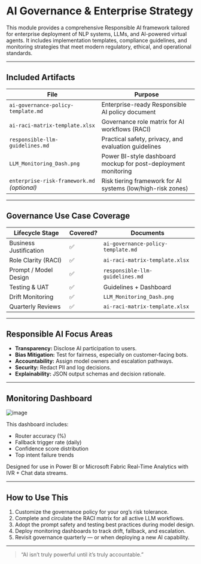 # AI Governance & Enterprise Strategy

This module provides a comprehensive Responsible AI framework tailored for enterprise deployment of NLP systems, LLMs, and AI-powered virtual agents. It includes implementation templates, compliance guidelines, and monitoring strategies that meet modern regulatory, ethical, and operational standards.

---

## Included Artifacts

| File | Purpose |
|------|---------|
| `ai-governance-policy-template.md` | Enterprise-ready Responsible AI policy document |
| `ai-raci-matrix-template.xlsx`     | Governance role matrix for AI workflows (RACI) |
| `responsible-llm-guidelines.md`    | Practical safety, privacy, and evaluation guidelines |
| `LLM_Monitoring_Dash.png`          | Power BI-style dashboard mockup for post-deployment monitoring |
| `enterprise-risk-framework.md` *(optional)* | Risk tiering framework for AI systems (low/high-risk zones) |

---

## Governance Use Case Coverage

| Lifecycle Stage       | Covered? | Documents |
|------------------------|----------|-----------|
| Business Justification | ✅        | `ai-governance-policy-template.md` |
| Role Clarity (RACI)    | ✅        | `ai-raci-matrix-template.xlsx`     |
| Prompt / Model Design  | ✅        | `responsible-llm-guidelines.md`    |
| Testing & UAT          | ✅        | Guidelines + Dashboard             |
| Drift Monitoring       | ✅        | `LLM_Monitoring_Dash.png`          |
| Quarterly Reviews      | ✅        | `ai-raci-matrix-template.xlsx`     |

---

## Responsible AI Focus Areas

- **Transparency:** Disclose AI participation to users.
- **Bias Mitigation:** Test for fairness, especially on customer-facing bots.
- **Accountability:** Assign model owners and escalation pathways.
- **Security:** Redact PII and log decisions.
- **Explainability:** JSON output schemas and decision rationale.

---

## Monitoring Dashboard

![image](https://github.com/user-attachments/assets/4e37ad40-63cf-49cb-b4d2-95f1707ec785)


This dashboard includes:
- Router accuracy (%)
- Fallback trigger rate (daily)
- Confidence score distribution
- Top intent failure trends

Designed for use in Power BI or Microsoft Fabric Real-Time Analytics with IVR + Chat data streams.

---

## How to Use This

1. Customize the governance policy for your org’s risk tolerance.
2. Complete and circulate the RACI matrix for all active LLM workflows.
3. Adopt the prompt safety and testing best practices during model design.
4. Deploy monitoring dashboards to track drift, fallback, and escalation.
5. Revisit governance quarterly — or when deploying a new AI capability.

---

> “AI isn’t truly powerful until it’s truly accountable.”

